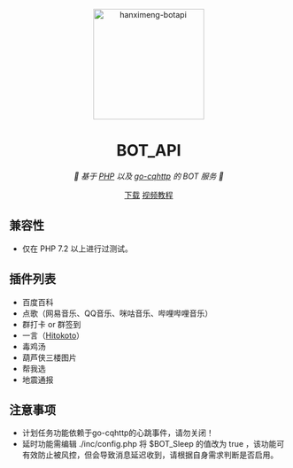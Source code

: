 <p align="center">
    <img src="https://bot.hanximeng.com/public/images/avatar.png" width="200" height="200" alt="hanximeng-botapi">
</p>

<div align="center">

# BOT_API

_👻 基于 [PHP](https://www.php.net/) 以及 [go-cqhttp](https://github.com/Mrs4s/go-cqhttp/) 的 BOT 服务 👻_  


</div>
<p align="center">
  <a href="https://github.com/hanximeng/BOT_API/archive/refs/heads/main.zip">下载</a>
  <a href="https://www.bilibili.com/video/bv1V34y1x7fR">视频教程</a>
</p>

## **兼容性**
* 仅在 PHP 7.2 以上进行过测试。

## **插件列表**

* 百度百科
* 点歌（网易音乐、QQ音乐、咪咕音乐、哔哩哔哩音乐）
* 群打卡 or 群签到
* 一言（[Hitokoto](https://hitokoto.cn/)）
* 毒鸡汤
* 葫芦侠三楼图片
* 帮我选
* 地震通报

## **注意事项**
* 计划任务功能依赖于go-cqhttp的心跳事件，请勿关闭！
* 延时功能需编辑 ./inc/config.php 将 $BOT_Sleep 的值改为 true ，该功能可有效防止被风控，但会导致消息延迟收到，请根据自身需求判断是否启用。
